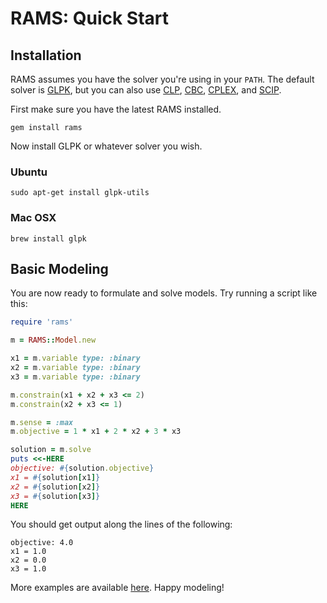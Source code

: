 # RAMS: Quick Start

## Installation

RAMS assumes you have the solver you're using in your `PATH`. The default solver is [GLPK]((https://www.gnu.org/software/glpk/)), but you can also use [CLP](https://www.coin-or.org/Clp/), [CBC](https://www.coin-or.org/Cbc/), [CPLEX](https://www-01.ibm.com/software/commerce/optimization/cplex-optimizer/),
and [SCIP](http://scip.zib.de).

First make sure you have the latest RAMS installed.

```
gem install rams
```

Now install GLPK or whatever solver you wish.

### Ubuntu
```
sudo apt-get install glpk-utils
```

### Mac OSX
```
brew install glpk
```

## Basic Modeling

You are now ready to formulate and solve models. Try running a script like this:

```ruby
require 'rams'

m = RAMS::Model.new

x1 = m.variable type: :binary
x2 = m.variable type: :binary
x3 = m.variable type: :binary

m.constrain(x1 + x2 + x3 <= 2)
m.constrain(x2 + x3 <= 1)

m.sense = :max
m.objective = 1 * x1 + 2 * x2 + 3 * x3

solution = m.solve
puts <<-HERE
objective: #{solution.objective}
x1 = #{solution[x1]}
x2 = #{solution[x2]}
x3 = #{solution[x3]}
HERE
```

You should get output along the lines of the following:

```
objective: 4.0
x1 = 1.0
x2 = 0.0
x3 = 1.0
```

More examples are available [here](https://github.com/ryanjoneil/rams/tree/master/examples). Happy modeling!
